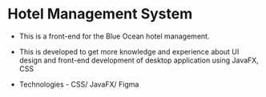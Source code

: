 # Hotel Management System

- This is a front-end for the Blue Ocean hotel management.

- This is developed to get more knowledge and experience about UI design and front-end development of desktop application using JavaFX, CSS
- Technologies -  CSS/ JavaFX/ Figma

